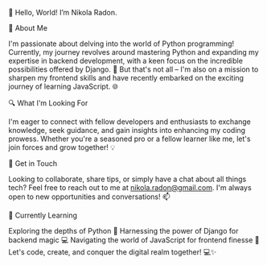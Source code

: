
👋 Hello, World! I’m Nikola Radon. 




🌟 About Me

I'm passionate about delving into the world of Python programming! Currently, my journey revolves around mastering Python and expanding my expertise in backend development, with a keen focus on the incredible possibilities offered by Django. 🚀 But that's not all – I'm also on a mission to sharpen my frontend skills and have recently embarked on the exciting journey of learning JavaScript. 🌐

🔍 What I'm Looking For

I'm eager to connect with fellow developers and enthusiasts to exchange knowledge, seek guidance, and gain insights into enhancing my coding prowess. Whether you're a seasoned pro or a fellow learner like me, let's join forces and grow together! 💡

💬 Get in Touch

Looking to collaborate, share tips, or simply have a chat about all things tech? Feel free to reach out to me at nikola.radon@gmail.com. I'm always open to new opportunities and conversations! 📫

🌱 Currently Learning

Exploring the depths of Python 🐍
Harnessing the power of Django for backend magic 💻
Navigating the world of JavaScript for frontend finesse 🎨
Let's code, create, and conquer the digital realm together! 💻✨
